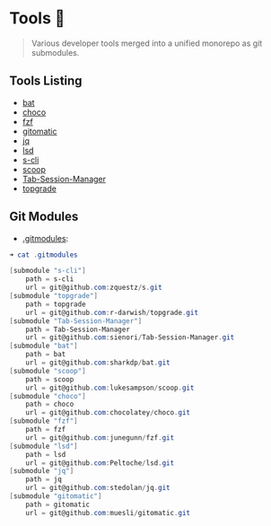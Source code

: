 # Tools 🔨

> Various developer tools merged into a unified monorepo as git submodules.

## Tools Listing

- [bat](https://github.com/sharkdp/bat)
- [choco](https://github.com/Chocolatey/choco)
- [fzf](https://github.com/junegunn/fzf)
- [gitomatic](https://github.com/muesli/gitomatic)
- [jq](https://github.com/stedolan/jq)
- [lsd](Peltoche/lsd)
- [s-cli](https://github.com/zquestz/s)
- [scoop](https://github.com/lukesampson/scoop)
- [Tab-Session-Manager](https://github.com/sienori/Tab-Session-Manager)
- [topgrade](https://github.com/r-darwish/topgrade)

## Git Modules

- [.gitmodules](.gitmodules):

```powershell
➜ cat .gitmodules

[submodule "s-cli"]
	path = s-cli
	url = git@github.com:zquestz/s.git
[submodule "topgrade"]
	path = topgrade
	url = git@github.com:r-darwish/topgrade.git
[submodule "Tab-Session-Manager"]
	path = Tab-Session-Manager
	url = git@github.com:sienori/Tab-Session-Manager.git
[submodule "bat"]
	path = bat
	url = git@github.com:sharkdp/bat.git
[submodule "scoop"]
	path = scoop
	url = git@github.com:lukesampson/scoop.git
[submodule "choco"]
	path = choco
	url = git@github.com:chocolatey/choco.git
[submodule "fzf"]
	path = fzf
	url = git@github.com:junegunn/fzf.git
[submodule "lsd"]
	path = lsd
	url = git@github.com:Peltoche/lsd.git
[submodule "jq"]
	path = jq
	url = git@github.com:stedolan/jq.git
[submodule "gitomatic"]
	path = gitomatic
	url = git@github.com:muesli/gitomatic.git
```



